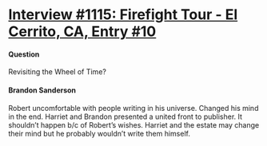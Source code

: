 # [Interview #1115: Firefight Tour - El Cerrito, CA, Entry #10](https://www.theoryland.com/intvmain.php?i=1115#10)

#### Question

Revisiting the Wheel of Time?

#### Brandon Sanderson

Robert uncomfortable with people writing in his universe. Changed his mind in the end. Harriet and Brandon presented a united front to publisher. It shouldn’t happen b/c of Robert’s wishes. Harriet and the estate may change their mind but he probably wouldn’t write them himself.

